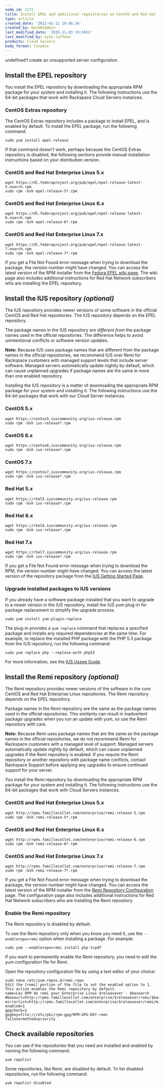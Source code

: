 ```yaml
---
node_id: 1272
title: Install EPEL and additional repositories on CentOS and Red Hat
type: article
created_date: '2012-01-11 19:46:34'
created_by: RackKCAdmin
last_modified_date: '2015-11-03 19:5652'
last_modified_by: kyle.laffoon
products: Cloud Servers
body_format: tinymce
---
```


undefined&rsquo;t create an
unsupported server configuration.

Install the EPEL repository
---------------------------

You install the EPEL repository by downloading the appropriate RPM
package for your system and installing it. The following instructions
use the 64-bit packages that work with Rackspace Cloud Servers
instances.

### CentOS Extras repository

The CentOS Extras repository includes a package to install EPEL, and is
enabled by default. To install the EPEL package, run the following
command:

    sudo yum install epel-release

If that command doesn't work, perhaps because the CentOS Extras
repository is disabled, the following sections provide manual
installation instructions based on your distribution version.

### CentOS and Red Hat Enterprise Linux 5.x

    wget https://dl.fedoraproject.org/pub/epel/epel-release-latest-5.noarch.rpm
    sudo rpm -Uvh epel-release-5*.rpm

### CentOS and Red Hat Enterprise Linux 6.x

    wget https://dl.fedoraproject.org/pub/epel/epel-release-latest-6.noarch.rpm
    sudo rpm -Uvh epel-release-6*.rpm

### CentOS and Red Hat Enterprise Linux 7.x

    wget https://dl.fedoraproject.org/pub/epel/epel-release-latest-7.noarch.rpm
    sudo rpm -Uvh epel-release-7*.rpm

If you get a File Not Found error message when trying to download the
package, the version number might have changed. You can access the
latest version of the RPM installer from the [Fedora EPEL wiki
page](https://fedoraproject.org/wiki/EPEL). The wiki page also includes
additional instructions for Red Hat Network subscribers who are
installing the EPEL repository.

Install the IUS repository *(optional)*
---------------------------------------

The IUS repository provides newer versions of some software in the
official CentOS and Red Hat repositories. The IUS repository depends on
the EPEL repository.

The package names in the IUS repository are *different from* the package
names used in the official repositories.  The difference helps to avoid
unintentional conflicts or software version updates.

**Note:** Because IUS uses package names that are different from the
package names in the official repositories, we recommend IUS over Remi
for Rackspace customers with managed support levels that include server
software. Managed servers automatically update nightly by default, which
can cause unplanned upgrades if package names are the same in more than
one enabled repository.

Installing the IUS repository is a matter of downloading the appropriate
RPM package for your system and installing it. The following
instructions use the 64-bit packages that work with our Cloud Server
instances.

### CentOS 5.x

    wget https://centos5.iuscommunity.org/ius-release.rpm
    sudo rpm -Uvh ius-release*.rpm

### CentOS 6.x

    wget https://centos6.iuscommunity.org/ius-release.rpm
    sudo rpm -Uvh ius-release*.rpm

### CentOS 7.x

    wget https://centos7.iuscommunity.org/ius-release.rpm 
    sudo rpm -Uvh ius-release*.rpm

### Red Hat 5.x

    wget https://rhel5.iuscommunity.org/ius-release.rpm
    sudo rpm -Uvh ius-release*.rpm

### Red Hat 6.x

    wget https://rhel6.iuscommunity.org/ius-release.rpm
    sudo rpm -Uvh ius-release*.rpm

### Red Hat 7.x

    wget https://rhel7.iuscommunity.org/ius-release.rpm
    sudo rpm -Uvh ius-release*.rpm

If you get a File Not Found error message when trying to download the
RPM, the version number might have changed. You can access the latest
version of the repository package from the [IUS Getting Started
Page](https://ius.io/GettingStarted/).

### Upgrade installed packages to IUS versions

If you already have a software package installed that you want to
upgrade to a newer version in the IUS repository, install the IUS yum
plug-in for package replacement to simplify the upgrade process.

    sudo yum install yum-plugin-replace

The plug-in provides a `yum replace` command that replaces a specified
package and installs any required dependencies at the same time.  For
example, to replace the installed PHP package with the PHP 5.3 package
from the IUS repository, run the following command:

    sudo yum replace php --replace-with php53

For more information, see the [IUS Usage Guide](https://ius.io/Usage/).

Install the Remi repository *(optional)*
----------------------------------------

The Remi repository provides newer versions of the software in the core
CentOS and Red Hat Enterprise Linux repositories. The Remi repository
depends on the EPEL repository.

Package names in the Remi repository are the same as the package names
used in the official repositories. This similarity can result in
inadvertent package upgrades when you run an update with yum, so use the
Remi repository with care.

**Note:** Because Remi uses package names that are the same as the
package names in the official repositories, we do not recommend Remi for
Rackspace customers with a managed level of support. Managed servers
automatically update nightly by default, which can cause unplanned
upgrades if the Remi repository is enabled. If you require the Remi
repository or another repository with package name conflicts, contact
Rackspace Support before applying any upgrades to ensure continued
support for your server.

You install the Remi repository by downloading the appropriate RPM
package for your system and installing it. The following instructions
use the 64-bit packages that work with Cloud Servers instances.

### CentOS and Red Hat Enterprise Linux 5.x

    wget http://rpms.famillecollet.com/enterprise/remi-release-5.rpm
    sudo rpm -Uvh remi-release-5*.rpm

### CentOS and Red Hat Enterprise Linux 6.x

    wget http://rpms.famillecollet.com/enterprise/remi-release-6.rpm 
    sudo rpm -Uvh remi-release-6*.rpm

### CentOS and Red Hat Enterprise Linux 7.x

    wget http://rpms.famillecollet.com/enterprise/remi-release-7.rpm 
    sudo rpm -Uvh remi-release-7*.rpm

If you get a File Not Found error message when trying to download the
package, the version number might have changed. You can access the
latest version of the RPM installer from the [Remi Repository
Configuration](http://blog.remirepo.net/pages/Config-en) page. The
configuration page also includes additional instructions for Red Hat
Network subscribers who are installing the Remi repository.

### Enable the Remi repository

The Remi repository is disabled by default.

To use the Remi repository only when you know you need it, use the
`--enablerepo=remi` option when installing a package. For example:

    sudo yum --enablerepo=remi install php-tcpdf

If you want to permanently enable the Remi repository, you need to edit
the yum configuration file for Remi.

Open the repository configuration file by using a text editor of your
choice:

    sudo nano /etc/yum.repos.d/remi.repo
    Edit the [remi] portion of the file to set the enabled option to 1. This action enables the Remi repository by default.
    name=Les RPM de remi pour Enterprise Linux $releasever - $basearch
    #baseurl=http://rpms.famillecollet.com/enterprise/$releasever/remi/$basearch/
    mirrorlist=http://rpms.famillecollet.com/enterprise/$releasever/remi/mirror
    enabled=1
    gpgcheck=1
    gpgkey=file:///etc/pki/rpm-gpg/RPM-GPG-KEY-remi
    failovermethod=priority

Check available repositories
----------------------------

You can see if the repositories that you need are installed and enabled
by running the following command:

    yum repolist

Some repositories, like Remi, are disabled by default. To list disabled
repositories, run the following command:

    yum repolist disabled

 


